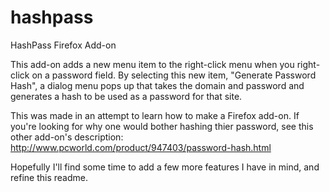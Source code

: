 hashpass
========

HashPass Firefox Add-on

This add-on adds a new menu item to the right-click menu when you right-click on a password field.
By selecting this new item, "Generate Password Hash", a dialog menu pops up that takes the domain 
and password and generates a hash to be used as a password for that site.

This was made in an attempt to learn how to make a Firefox add-on. If you're looking for why one
would bother hashing thier password, see this other add-on's description:
http://www.pcworld.com/product/947403/password-hash.html

Hopefully I'll find some time to add a few more features I have in mind, and refine this readme.


